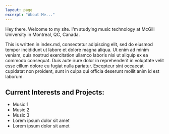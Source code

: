 ```yaml
---
layout: page
excerpt: "About Me..."
---
```


Hey there. Welcome to my site. I'm studying music technology at McGill University in Montreal, QC, Canada. 

This is written in index.md, consectetur adipiscing elit, sed do eiusmod tempor incididunt ut labore et dolore magna aliqua. Ut enim ad minim veniam, quis nostrud exercitation ullamco laboris nisi ut aliquip ex ea commodo consequat. Duis aute irure dolor in reprehenderit in voluptate velit esse cillum dolore eu fugiat nulla pariatur. Excepteur sint occaecat cupidatat non proident, sunt in culpa qui officia deserunt mollit anim id est laborum.

## Current Interests and Projects:

- Music 1
- Music 2
- Music 3
- Lorem ipsum dolor sit amet
- Lorem ipsum dolor sit amet
